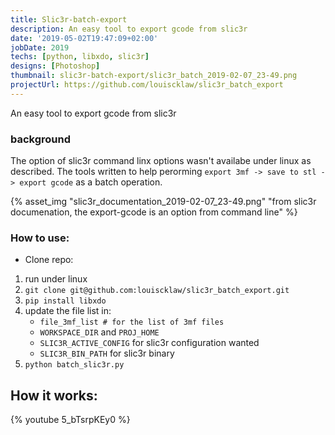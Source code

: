 ```yaml
---
title: Slic3r-batch-export
description: An easy tool to export gcode from slic3r
date: '2019-05-02T19:47:09+02:00'
jobDate: 2019
techs: [python, libxdo, slic3r]
designs: [Photoshop]
thumbnail: slic3r-batch-export/slic3r_batch_2019-02-07_23-49.png
projectUrl: https://github.com/louiscklaw/slic3r_batch_export
---
```


An easy tool to export gcode from slic3r

<!-- more -->

### background

The option of slic3r command linx options wasn't availabe under linux as described.
The tools written to help perorming `export 3mf -> save to stl -> export gcode` as a batch operation.

{% asset_img "slic3r_documentation_2019-02-07_23-49.png" "from slic3r documenation, the export-gcode is an option from command line" %}

### How to use:

- Clone repo:

1. run under linux
1. `git clone git@github.com:louiscklaw/slic3r_batch_export.git`
1. `pip install libxdo`
1. update the file list in:
   - `file_3mf_list # for the list of 3mf files`
   - `WORKSPACE_DIR` and `PROJ_HOME`
   - `SLIC3R_ACTIVE_CONFIG` for slic3r configuration wanted
   - `SLIC3R_BIN_PATH` for slic3r binary
1. `python batch_slic3r.py`

## How it works:

{% youtube 5_bTsrpKEy0 %}
